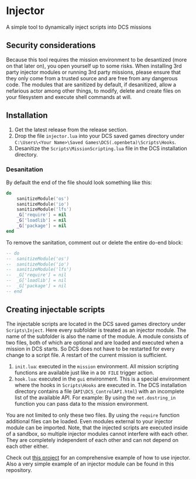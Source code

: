 # Injector

A simple tool to dynamically inject scripts into DCS missions

## Security considerations

Because this tool requires the mission environment to be desantized (more on that later on), you open yourself up to some risks. When installing 3rd party injector modules or running 3rd party missions, please ensure that they only come from a trusted source and are free from any dangerous code. The modules that are sanitized by default, if desanitized, allow a nefarious actor among other things, to modify, delete and create files on your filesystem and execute shell commands at will.

## Installation

1. Get the latest release from the release section. 
1. Drop the file `injector.lua` into your DCS saved games directory under `C:\Users\<Your Name>\Saved Games\DCS(.openbeta)\Scripts\Hooks`. 
1. Desanitize the `Scripts\MissionScripting.lua` file in the DCS installation directory.

### Desanitation

By default the end of the file should look something like this:

```lua
do
	sanitizeModule('os')
	sanitizeModule('io')
	sanitizeModule('lfs')
	_G['require'] = nil
	_G['loadlib'] = nil
	_G['package'] = nil
end
```

To remove the sanitation, comment out or delete the entire do-end block:

```lua
-- do
-- 	sanitizeModule('os')
-- 	sanitizeModule('io')
-- 	sanitizeModule('lfs')
-- 	_G['require'] = nil
-- 	_G['loadlib'] = nil
-- 	_G['package'] = nil
-- end
```

## Creating injectable scripts

The injectable scripts are located in the DCS saved games directory under `Scripts\Inject`. Here every subfolder is treated as an injector module. The name of the subfolder is also the name of the module. A module consists of two files, both of which are optional and are loaded and executed when a mission in DCS starts. So DCS does not have to be restarted for every change to a script file. A restart of the current mission is sufficient.

1. `init.lua`: executed in the `mission` environment. All mission scripting functions are available just like in a `DO FILE` trigger action.
2. `hook.lua`: executed in the `gui` environment. This is a special environment where the hooks in `Scripts\Hooks` are executed in. The DCS installation directory contains a file (`API\DCS_ControlAPI.html`) with an incomplete list of the available API. For example: By using the `net.dostring_in` function you can pass data to the mission environment.

You are not limited to only these two files. By using the `require` function additional files can be loaded. Even modules external to your injector module can be imported. Note, that the injected scripts are executed inside of a sandbox, so multiple injector modules cannot interfere with each other. They are completely independent of each other and can not depend on each other either.

Check out [this project](https://github.com/Serious-Uglies/LiveMap) for an comprehensive example of how to use injector. Also a very simple example of an injector module can be found in this repository.